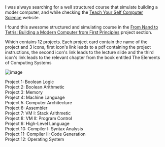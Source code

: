 I was always searching for a well structured course that simulate building a moder computer, and while checking the <a href = "https://teachyourselfcs.com/">Teach Your Self Computer Science</a> website. 

I found this awesome structured and simulating course in the <a href ="https://www.nand2tetris.org/course"> From Nand to Tetris: Building a Modern Computer from First Principles</a>  project section.

Which contains 12 projects. Each project card contain the name of the project and 3 icons, first icon's link leads to a pdf containing the project instructions, the second icon's link leads to the lecture slide and the third icon's link leads to the relevant chapter from the book entitled The Elements of Computing Systems <br>

![image](https://github.com/user-attachments/assets/94d78569-6a0d-4160-bf6d-484da1afa12e)

Project 1: Boolean Logic <br>
Project 2: Boolean Arithmetic <br>
Project 3: Memory <br>
Project 4: Machine Language <br>
Project 5: Computer Architecture <br>
Project 6: Assembler <br>
Project 7: VM I: Stack Arithmetic <br>
Project 8: VM II: Program Control <br>
Project 9: High-Level Language <br>
Project 10: Compiler I: Syntax Analysis <br>
Project 11: Compiler II: Code Generation <br>
Project 12: Operating System <br>
